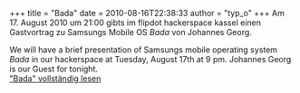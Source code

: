 +++
title = "Bada"
date = 2010-08-16T22:38:33
author = "typ_o"
+++
Am 17. August 2010 um 21:00 gibts im flipdot hackerspace kassel einen
Gastvortrag zu Samsungs Mobile OS *Bada* von Johannes Georg.  
  
We will have a brief presentation of Samsungs mobile operating system
*Bada* in our hackerspace at Tuesday, August 17th at 9 pm. Johannes
Georg is our Guest for tonight.  
["Bada" vollständig
lesen](https://flipdot.org/blog/archives/102-Bada.html#extended)
